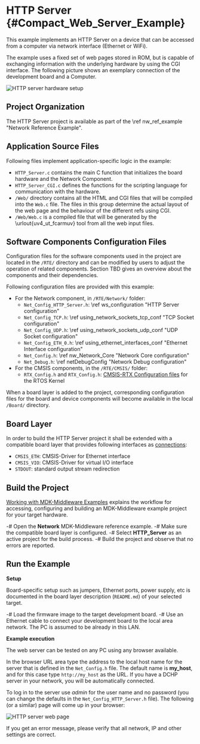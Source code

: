 # HTTP Server {#Compact_Web_Server_Example}

This example implements an HTTP Server on a device that can be accessed from a computer via network interface (Ethernet or WiFi).

The example uses a fixed set of web pages stored in ROM, but is capable of exchanging information with the underlying hardware by using the CGI interface. The following picture shows an exemplary connection of the development board and a Computer.

![HTTP server hardware setup](cws_setup.png)

## Project Organization

The HTTP Server project is available as part of the \ref nw_ref_example "Network Reference Example".

<h2>Application Source Files</h2>

Following files implement application-specific logic in the example:

 - `HTTP_Server.c` contains the main C function that initializes the board hardware and the Network Component. 
 - `HTTP_Server_CGI.c` defines the functions for the scripting language for communication with the hardware.
 - `/Web/` directory contains all the HTML and CGI files that will be compiled into the `Web.c` file. The files in this group determine the actual layout of the web page and the behaviour of the different refs using CGI.
 - `/Web/Web.c` is a compiled file that will be generated by the \urlout{uv4_ut_fcarmuv} tool from all the web input files.

<h2>Software Components Configuration Files</h2>

Configuration files for the software components used in the project are located in the `/RTE/` directory and can be modified by users to adjust the operation of related components. Section TBD gives an overview about the components and their dependencies.

Following configuration files are provided with this example:

 - For the Network component, in `/RTE/Network/` folder:
   - `Net_Config_HTTP_Server.h`: \ref ws_configuration "HTTP Server configuration"
   - `Net_Config_TCP.h`: \ref using_network_sockets_tcp_conf "TCP Socket configuration"
   - `Net_Config_UDP.h`: \ref using_network_sockets_udp_conf "UDP Socket configuration"
   - `Net_Config_ETH_0.h`: \ref using_ethernet_interfaces_conf "Ethernet Interface configuration"
   - `Net_Config.h`: \ref nw_Network_Core "Network Core configuration"
   - `Net_Debug.h`: \ref netDebugConfig "Network Debug configuration"
 - For the CMSIS components, in the `/RTE/CMSIS/` folder:
   - `RTX_Config.h` and `RTX_Config.h`: [CMSIS-RTX Configuration files](https://arm-software.github.io/CMSIS-RTX/latest/config_rtx5.html) for the RTOS Kernel

When a board layer is added to the project, corresponding configuration files for the board and device components will become available in the local `/Board/` directory.

<h2>Board Layer</h2>

In order to build the HTTP Server project it shall be extended with a compatible board layer that provides following interfaces as [connections](https://github.com/Open-CMSIS-Pack/cmsis-toolbox/blob/main/docs/ReferenceApplications.md#connections):
 - `CMSIS_ETH`: CMSIS-Driver for Ethernet interface
 - `CMSIS_VIO`: CMSIS-Driver for virtual I/O interface
 - `STDOUT`: standard output stream redirection

## Build the Project

[Working with MDK-Middleware Examples](../General/working_with_examples.html) explains the workflow for accessing, configuring and building an MDK-Middleware example project for your target hardware.

 -# Open the **Network** MDK-Middleware reference example.
 -# Make sure the compatible board layer is configured.
 -# Select **HTTP_Server** as an active project for the build process.
 -# Build the project and observe that no errors are reported.


## Run the Example

**Setup**

Board-specific setup such as jumpers, Ethernet ports, power supply, etc is documented in the board layer description (`README.md`) of your selected target.

 -# Load the firmware image to the target development board.
 -# Use an Ethernet cable to connect your development board to the local area network. The PC is assumed to be already in this LAN.

**Example execution**

The web server can be tested on any PC using any browser available.

In the browser URL area type the address to the local host name for the server that is defined in the `Net_Config.h` file. The default name is **my_host**, and for this case type `http://my_host` as the URL. If you have a DCHP server in your network, you will be automatically connected.

To log in to the server use *admin* for the user name and no password (you can change the defaults in the `Net_Config_HTTP_Server.h` file). The following (or a similar) page will come up in your browser:

![HTTP server web page](cws_frontpage.png)

If you get an error message, please verify that all network, IP and other settings are correct.
